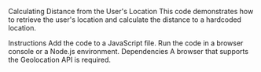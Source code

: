 
Calculating Distance from the User's Location
This code demonstrates how to retrieve the user's location and calculate the distance to a hardcoded location.

Instructions
Add the code to a JavaScript file.
Run the code in a browser console or a Node.js environment.
Dependencies
A browser that supports the Geolocation API is required.

